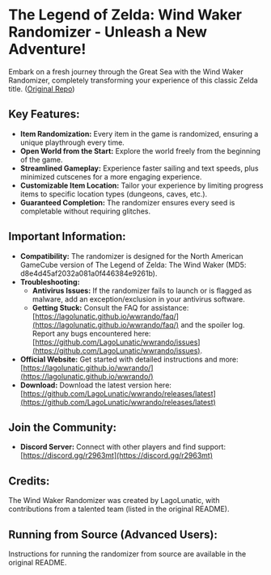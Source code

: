 # The Legend of Zelda: Wind Waker Randomizer - Unleash a New Adventure!

Embark on a fresh journey through the Great Sea with the Wind Waker Randomizer, completely transforming your experience of this classic Zelda title. ([Original Repo](https://github.com/LagoLunatic/wwrando))

## Key Features:

*   **Item Randomization:** Every item in the game is randomized, ensuring a unique playthrough every time.
*   **Open World from the Start:** Explore the world freely from the beginning of the game.
*   **Streamlined Gameplay:** Experience faster sailing and text speeds, plus minimized cutscenes for a more engaging experience.
*   **Customizable Item Location:** Tailor your experience by limiting progress items to specific location types (dungeons, caves, etc.).
*   **Guaranteed Completion:** The randomizer ensures every seed is completable without requiring glitches.

## Important Information:

*   **Compatibility:** The randomizer is designed for the North American GameCube version of The Legend of Zelda: The Wind Waker (MD5: d8e4d45af2032a081a0f446384e9261b).
*   **Troubleshooting:**
    *   **Antivirus Issues:** If the randomizer fails to launch or is flagged as malware, add an exception/exclusion in your antivirus software.
    *   **Getting Stuck:** Consult the FAQ for assistance: [https://lagolunatic.github.io/wwrando/faq/](https://lagolunatic.github.io/wwrando/faq/) and the spoiler log. Report any bugs encountered here: [https://github.com/LagoLunatic/wwrando/issues](https://github.com/LagoLunatic/wwrando/issues).
*   **Official Website:** Get started with detailed instructions and more: [https://lagolunatic.github.io/wwrando/](https://lagolunatic.github.io/wwrando/)
*   **Download:** Download the latest version here: [https://github.com/LagoLunatic/wwrando/releases/latest](https://github.com/LagoLunatic/wwrando/releases/latest)

## Join the Community:

*   **Discord Server:** Connect with other players and find support: [https://discord.gg/r2963mt](https://discord.gg/r2963mt)

## Credits:

The Wind Waker Randomizer was created by LagoLunatic, with contributions from a talented team (listed in the original README).

## Running from Source (Advanced Users):

Instructions for running the randomizer from source are available in the original README.